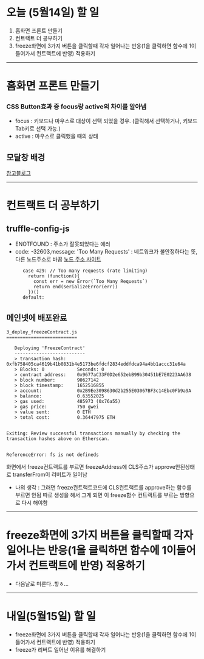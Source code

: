 # 오늘 (5월14일) 할 일

1. 홈화면 프론트 만들기
2. 컨트랙트 더 공부하기
3. freeze화면에 3가지 버튼을 클릭할때 각자 일어나는 반응(1을 클릭하면 함수에 1이들어가서 컨트랙트에 반영) 적용하기

<hr />

# 홈화면 프론트 만들기

### CSS Button효과 중 focus랑 active의 차이를 알아냄

- focus : 키보드나 마우스로 대상이 선택 되었을 경우. (클릭해서 선택하거나, 키보드 Tab키로 선택 가능.)
- active : 마우스로 클릭했을 때의 상태

## 모달창 배경

[참고블로그](https://devrecipes.net/modal-component-with-next-js/)

<hr />

# 컨트랙트 더 공부하기

## truffle-config-js

- ENOTFOUND : 주소가 잘못되었다는 에러
- code: -32603,message: 'Too Many Requests' : 네트워크가 불안정하다는 뜻, 다른 노드주소로 바꿈
  [노드 주소 사이트](https://ko.docs.klaytn.foundation/dapp/json-rpc/public-en#fantrie)

```
      case 429: // Too many requests (rate limiting)
        return (function(){
          const err = new Error(`Too Many Requests`)
          return end(serializeError(err))
        })()
      default:
```

## 메인넷에 배포완료

```
3_deploy_freezeContract.js
==========================

   Deploying 'FreezeContract'
   --------------------------
   > transaction hash:    0xfb758405ca4619b41b0831b4e5173be6fdcf2834eddfdca94a4bb1accc31e64a
   > Blocks: 0            Seconds: 0
   > contract address:    0x9677aC33F0D2e652ebB99b30451bE7E0223AA638
   > block number:        90627142
   > block timestamp:     1652516855
   > account:             0x2B9Ee3098630d2b255E03067BF3c14Ebc0Fb9a9A
   > balance:             0.63552025
   > gas used:            485973 (0x76a55)
   > gas price:           750 gwei
   > value sent:          0 ETH
   > total cost:          0.36447975 ETH


Exiting: Review successful transactions manually by checking the transaction hashes above on Etherscan.


ReferenceError: fs is not defineds
```

화면에서 freeze컨트랙트를 부르면 freezeAddress에 CLS주소가 approve안된상태로 transferFrom이 리버트가 일어남

- 나의 생각 : 그러면 freeze컨트랙트코드에 CLS컨트랙트를 approve하는 함수를 부르면 안됨
  따로 생성을 해서 그게 되면 이 freeze함수 컨트랙트를 부르는 방향으로 다시 해야함

<hr />

# freeze화면에 3가지 버튼을 클릭할때 각자 일어나는 반응(1을 클릭하면 함수에 1이들어가서 컨트랙트에 반영) 적용하기

- 다음날로 미룬다..핳ㅎ...

<hr />

# 내일(5월15일) 할 일

- freeze화면에 3가지 버튼을 클릭할때 각자 일어나는 반응(1을 클릭하면 함수에 1이들어가서 컨트랙트에 반영) 적용하기
- freeze가 리버트 일어난 이유를 해결하기
